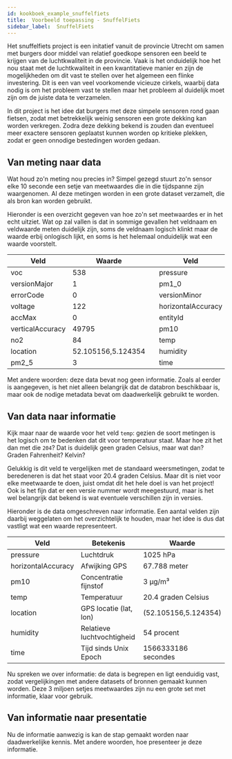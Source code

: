 ```yaml
---
id: kookboek_example_snuffelfiets
title:  Voorbeeld toepassing - SnuffelFiets
sidebar_label:  SnuffelFiets
---
```


Het snuffelfiets project is een initatief vanuit de provincie Utrecht om samen met burgers door middel van relatief goedkope sensoren een beeld te krijgen van de luchtkwaliteit in de provincie. Vaak is het onduidelijk hoe het nou staat met de luchtkwaliteit in een kwantitatieve manier en zijn de mogelijkheden om dit vast te stellen over het algemeen een flinke investering. Dit is een van veel voorkomende vicieuze cirkels, waarbij data nodig is om het probleem vast te stellen maar het probleem al duidelijk moet zijn om de juiste data te verzamelen.

In dit project is het idee dat burgers met deze simpele sensoren rond gaan fietsen, zodat met betrekkelijk weinig sensoren een grote dekking kan worden verkregen. Zodra deze dekking bekend is zouden dan eventueel meer exactere sensoren geplaatst kunnen worden op kritieke plekken, zodat er geen onnodige bestedingen worden gedaan.

## Van meting naar data

Wat houd zo'n meting nou precies in? Simpel gezegd stuurt zo'n sensor elke 10 seconde een setje van meetwaardes die in die tijdspanne zijn waargenomen. Al deze metingen worden in een grote dataset verzamelt, die als bron kan worden gebruikt.

Hieronder is een overzicht gegeven van hoe zo'n set meetwaardes er in het echt uitziet. Wat op zal vallen is dat in sommige gevallen het veldnaam en veldwaarde meten duidelijk zijn, soms de veldnaam logisch klinkt maar de waarde erbij onlogisch lijkt, en soms is het helemaal onduidelijk wat een waarde voorstelt. 

| Veld | Waarde |   | Veld | Waarde |
| ---- | ------ |---| ---- | ------ |
| voc | 538 || pressure | 1025 |
| versionMajor | 1 || pm1_0 | 3 |
| errorCode | 0 || versionMinor | 3 |
| voltage | 122 || horizontalAccuracy | 67788 |
| accMax | 0 || entityId | 352753092424447 |
| verticalAccuracy | 49795 || pm10 | 3 |
| no2 | 84 || temp | 204 |
| location | 52.105156,5.124354 || humidity | 54 |
| pm2_5 | 3 || time | 1566333186 |

Met andere woorden: deze data bevat nog geen informatie. Zoals al eerder is aangegeven, is het niet alleen belangrijk dat de databron beschikbaar is, maar ook de nodige metadata bevat om daadwerkelijk gebruikt te worden.

## Van data naar informatie

Kijk maar naar de waarde voor het veld `temp`: gezien de soort metingen is het logisch om te bedenken dat dit voor temperatuur staat. Maar hoe zit het dan met die `204`? Dat is duidelijk geen graden Celsius, maar wat dan? Graden Fahrenheit? Kelvin? 

Gelukkig is dit veld te vergelijken met de standaard weersmetingen, zodat te beredeneren is dat het staat voor 20.4 graden Celsius. Maar dit is niet voor elke meetwaarde te doen, juist omdat dit het hele doel is van het project! Ook is het fijn dat er een versie nummer wordt meegestuurd, maar is het wel belangrijk dat bekend is wat eventuele verschillen zijn in versies.

Hieronder is de data omgeschreven naar informatie. Een aantal velden zijn daarbij weggelaten om het overzichtelijk te houden, maar het idee is dus dat vastligt wat een waarde representeert.

| Veld | Betekenis | Waarde |
| ---- | --------- | ------ |
| pressure | Luchtdruk | 1025 hPa |
| horizontalAccuracy | Afwijking GPS | 67.788 meter |
| pm10 | Concentratie fijnstof | 3 µg/m³ |
| temp | Temperatuur | 20.4 graden Celsius |
| location | GPS locatie (lat, lon)| (52.105156,5.124354) |
| humidity | Relatieve luchtvochtigheid | 54 procent |
| time | Tijd sinds Unix Epoch | 1566333186 secondes |

Nu spreken we over informatie: de data is begrepen en ligt eenduidig vast, zodat vergelijkingen met andere datasets of bronnen gemaakt kunnen worden. Deze 3 miljoen setjes meetwaardes zijn nu een grote set met informatie, klaar voor gebruik.

## Van informatie naar presentatie

Nu de informatie aanwezig is kan de stap gemaakt worden naar daadwerkelijke kennis. Met andere woorden, hoe presenteer je deze informatie. 